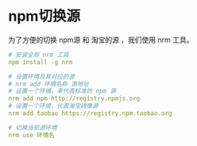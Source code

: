 # npm切换源

为了方便的切换 npm源 和 淘宝的源 ，我们使用 nrm 工具。

```yaml
# 安装全局 nrm 工具
npm install -g nrm

# 设置环境及其对应的源
# nrm add 环境名称 源地址
# 设置一个环境，来代表标准的 npm 源
nrm add npm http://registry.npmjs.org
# 设置一个环境，代表淘宝镜像源
nrm add taobao https://registry.npm.taobao.org

# 切换当前源环境
nrm use 环境名
```

